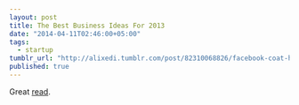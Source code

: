 ```yaml
---
layout: post
title: The Best Business Ideas For 2013
date: "2014-04-11T02:46:00+05:00"
tags: 
  - startup
tumblr_url: "http://alixedi.tumblr.com/post/82310068826/facebook-coat-hangers-and-the-best-business-ideas-for"
published: true
---
```


Great [read](http://www.forbes.com/sites/springwise/2013/01/03/top-10-business-ideas-opportunities-for-2013/).